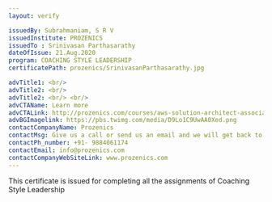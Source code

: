 ```yaml
---
layout: verify

issuedBy: Subrahmaniam, S R V
issuedInstitute: PROZENICS
issuedTo : Srinivasan Parthasarathy
dateOfIssue: 21.Aug.2020
program: COACHING STYLE LEADERSHIP
certificatePath: prozenics/SrinivasanParthasarathy.jpg

advTitle1: <br/>
advTitle2: <br/>
advTitle2: <br/> <br/>
advCTAName: Learn more
advCTALink: http://prozenics.com/courses/aws-solution-architect-associate/
advBGImagelink: https://pbs.twimg.com/media/D9Lo1C9UwAA0Xed.png
contactCompanyName: Prozenics 
contactMsg: Give us a call or send us an email and we will get back to you as soon as possible!
contactPh_number: +91- 9884061174
contactEmail: info@prozenics.com
contactCompanyWebSiteLink: www.prozenics.com
---
```

This certificate is issued for completing all the assignments of Coaching Style Leadership